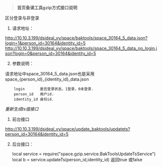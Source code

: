 > **首页备课工具gzip方式接口说明**


区分登录与非登录

 1. 请求地址：

 http://10.10.3.199/dsideal_yy/space/baktools/space_30164_5_data.json?login=1&person_id=30164&identity_id=5
 http://10.10.3.199/dsideal_yy/space/baktools/space_30164_5_data_no_login.json?login=0&person_id=30164&identity_id=5

 2. 参数说明：

请求地址中space_30164_5_data.json也是采用space_{person_id}_{identity_id}_data.json
   

        login       是否登录状态，1登录，0未登录.
        person_id   用户id.
        identity_id 身份id.




*重新生成ts值接口*

 1. 前台接口

 http://10.10.3.199/dsideal_yy/space/update_baktools/updatets?person_id=30164&identity_id=5

 2. 后台接口：

     

      local service = require("space.gzip.service.BakToolsUpdateTsService")
      local b = service.updateTs(person_id,identity_id) 返回true 或false

